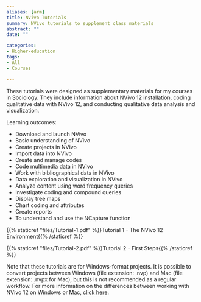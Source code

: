 ```yaml
---
aliases: [arm]
title: NVivo Tutorials
summary: NVivo tutorials to supplement class materials
abstract: ""
date: ""

categories:
- Higher-education
tags:
- All
- Courses

---
```

These tutorials were designed as supplementary materials for my courses in Sociology. They include information about NVivo 12 installation, coding qualitative data with NVivo 
12, and conducting qualitative data analysis and visualization. 

Learning outcomes:

- Download and launch NVivo
- Basic understanding of NVivo
- Create projects in NVivo
- Import data into NVivo
- Create and manage codes
- Code multimedia data in NVivo
- Work with bibliographical data in NVivo
- Data exploration and visualization in NVivo
- Analyze content using word frequency queries
- Investigate coding and compound queries
- Display tree maps
- Chart coding and attributes
- Create reports
- To understand and use the NCapture function

 {{% staticref "files/Tutorial-1.pdf" %}}Tutorial 1 - The NVivo 12 Environment{{% /staticref %}}
 
 {{% staticref "files/Tutorial-2.pdf" %}}Tutorial 2 - First Steps{{% /staticref %}}
 
Note that these tutorials are for Windows-format projects. It is possible to convert projects between Windows (file extension: .nvp) and Mac (file extension: .nvpx for Mac), but this is not recommended as a regular workflow. For more information on the differences between working with NVivo 12 on Windows or Mac, [click here](https://help-nv.qsrinternational.com/20/win/Content/projects-teamwork/work-with-projects-windows-mac.htm?Highlight=mac).
 
